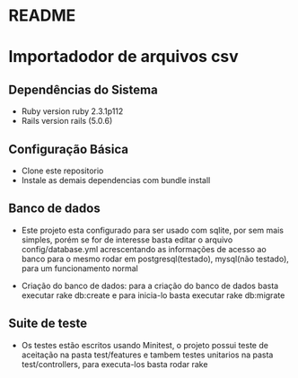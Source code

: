 # README

# Importadodor de arquivos csv

## Dependências do Sistema

* Ruby version ruby 2.3.1p112
* Rails version rails (5.0.6)

## Configuração Básica

* Clone este repositorio
* Instale as demais dependencias com bundle install

## Banco de dados

* Este projeto esta configurado para ser usado com sqlite, por sem mais simples, porém se for de interesse basta editar o arquivo config/database.yml acrescentando as informações de acesso ao banco para o mesmo rodar em postgresql(testado), mysql(não testado), para um funcionamento normal

* Criação do banco de dados: para a criação do banco de dados basta executar rake db:create e para inicia-lo basta executar rake db:migrate

## Suite de teste
* Os testes estão escritos usando Minitest, o projeto possui teste de aceitação na pasta test/features e tambem testes unitarios na pasta test/controllers, para executa-los basta rodar rake

